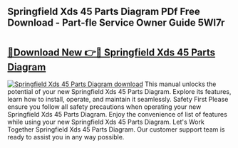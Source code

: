 ## Springfield Xds 45 Parts Diagram PDf Free Download - Part-fle Service Owner Guide 5Wl7r

# <h2><a href="http://dflezx.blite.top/?on=Springfield+Xds+45+Parts+Diagram">🔗Download New 👉🔴 Springfield Xds 45 Parts Diagram</a></h2>

[![Springfield Xds 45 Parts Diagram download](https://i.imgur.com/lujVjoI.png)](http://dflezx.blite.top/?on=Springfield+Xds+45+Parts+Diagram)
This manual unlocks the potential of your new Springfield Xds 45 Parts Diagram. Explore its features, learn how to install, operate, and maintain it seamlessly. Safety First Please ensure you follow all safety precautions when operating your new Springfield Xds 45 Parts Diagram. Enjoy the convenience of list of features while using your new Springfield Xds 45 Parts Diagram. Let's Work Together Springfield Xds 45 Parts Diagram. Our customer support team is ready to assist you in any way possible.

